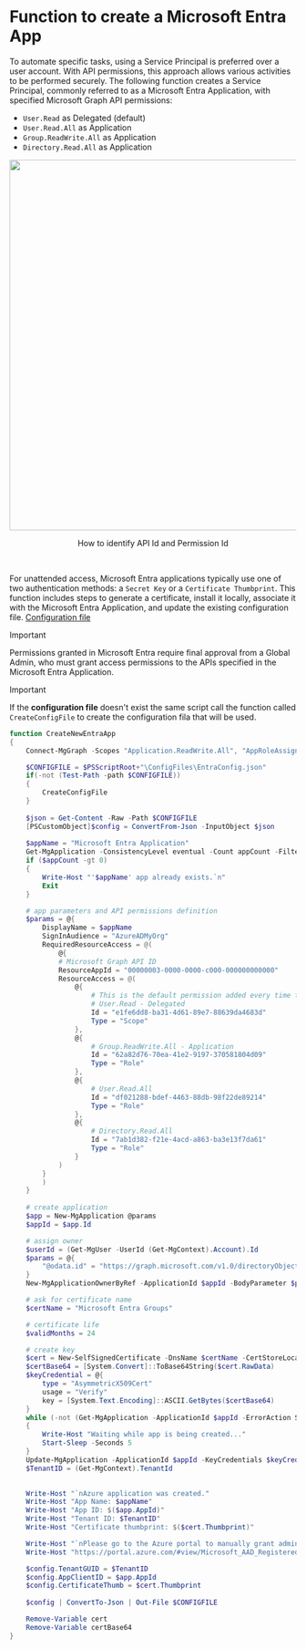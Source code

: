 # Function to create a Microsoft Entra App

To automate specific tasks, using a Service Principal is preferred over a user account. With API permissions, this approach allows various activities to be performed securely. The following function creates a Service Principal, commonly referred to as a Microsoft Entra Application, with specified Microsoft Graph API permissions:
- `User.Read` as Delegated (default)
- `User.Read.All` as Application
- `Group.ReadWrite.All` as Application
- `Directory.Read.All` as Application


<p align="center">
<img src="https://github.com/user-attachments/assets/b5ba2c8b-7d49-40bd-ab82-add5b1b5b840" width="650"></p>
<p align="center">How to identify API Id and Permission Id</p>
<br>

For unattended access, Microsoft Entra applications typically use one of two authentication methods: a `Secret Key` or a `Certificate Thumbprint`. This function includes steps to generate a certificate, install it locally, associate it with the Microsoft Entra Application, and update the existing configuration file. [Configuration file](/CreateConfigFile.md)

> [!IMPORTANT]
> Permissions granted in Microsoft Entra require final approval from a Global Admin, who must grant access permissions to the APIs specified in the Microsoft Entra Application.

> [!IMPORTANT]
> If the **configuration file** doesn't exist the same script call the function called `CreateConfigFile` to create the configuration fila that will be used.

```powershell
function CreateNewEntraApp
{
    Connect-MgGraph -Scopes "Application.ReadWrite.All", "AppRoleAssignment.ReadWrite.All", "Directory.ReadWrite.All", "User.ReadWrite.All" -NoWelcome

	$CONFIGFILE = $PSScriptRoot+"\ConfigFiles\EntraConfig.json"
	if(-not (Test-Path -path $CONFIGFILE))
	{
		CreateConfigFile
	}
	
	$json = Get-Content -Raw -Path $CONFIGFILE
	[PSCustomObject]$config = ConvertFrom-Json -InputObject $json
	
    $appName = "Microsoft Entra Application"
    Get-MgApplication -ConsistencyLevel eventual -Count appCount -Filter "startsWith(DisplayName, '$appName')" | Out-Null
    if ($appCount -gt 0)
    {   
        Write-Host "'$appName' app already exists.`n"
		Exit
    }

    # app parameters and API permissions definition
    $params = @{
        DisplayName = $appName
        SignInAudience = "AzureADMyOrg"
        RequiredResourceAccess = @(
            @{
            # Microsoft Graph API ID
            ResourceAppId = "00000003-0000-0000-c000-000000000000"
            ResourceAccess = @(
                @{
                    # This is the default permission added every time that a MIcrosoft Entra App is created
                    # User.Read - Delegated
                    Id = "e1fe6dd8-ba31-4d61-89e7-88639da4683d"
                    Type = "Scope"
                },
                @{
                    # Group.ReadWrite.All - Application
                    Id = "62a82d76-70ea-41e2-9197-370581804d09"
                    Type = "Role"
                },
                @{
                    # User.Read.All
                    Id = "df021288-bdef-4463-88db-98f22de89214"
                    Type = "Role"
                },
                @{
                    # Directory.Read.All
                    Id = "7ab1d382-f21e-4acd-a863-ba3e13f7da61"
                    Type = "Role"
                }
            )
        }
        )
    }
	
    # create application
    $app = New-MgApplication @params
    $appId = $app.Id

    # assign owner
    $userId = (Get-MgUser -UserId (Get-MgContext).Account).Id
    $params = @{
        "@odata.id" = "https://graph.microsoft.com/v1.0/directoryObjects/$userId"
    }
    New-MgApplicationOwnerByRef -ApplicationId $appId -BodyParameter $params

    # ask for certificate name
    $certName = "Microsoft Entra Groups"

    # certificate life
    $validMonths = 24

    # create key
    $cert = New-SelfSignedCertificate -DnsName $certName -CertStoreLocation "cert:\CurrentUser\My" -NotAfter (Get-Date).AddMonths($validMonths)
    $certBase64 = [System.Convert]::ToBase64String($cert.RawData)
    $keyCredential = @{
        type = "AsymmetricX509Cert"
        usage = "Verify"
        key = [System.Text.Encoding]::ASCII.GetBytes($certBase64)
    }
    while (-not (Get-MgApplication -ApplicationId $appId -ErrorAction SilentlyContinue)) 
    {
        Write-Host "Waiting while app is being created..."
        Start-Sleep -Seconds 5
    }
    Update-MgApplication -ApplicationId $appId -KeyCredentials $keyCredential -ErrorAction Stop
	$TenantID = (Get-MgContext).TenantId
	

    Write-Host "`nAzure application was created."
    Write-Host "App Name: $appName"
    Write-Host "App ID: $($app.AppId)"
	Write-Host "Tenant ID: $TenantID"
    Write-Host "Certificate thumbprint: $($cert.Thumbprint)"

    Write-Host "`nPlease go to the Azure portal to manually grant admin consent:"
    Write-Host "https://portal.azure.com/#view/Microsoft_AAD_RegisteredApps/ApplicationMenuBlade/~/CallAnAPI/appId/$($app.AppId)`n" -ForegroundColor Cyan

    $config.TenantGUID = $TenantID
	$config.AppClientID = $app.AppId
    $config.CertificateThumb = $cert.Thumbprint
	
	$config | ConvertTo-Json | Out-File $CONFIGFILE

    Remove-Variable cert
    Remove-Variable certBase64
}
```
